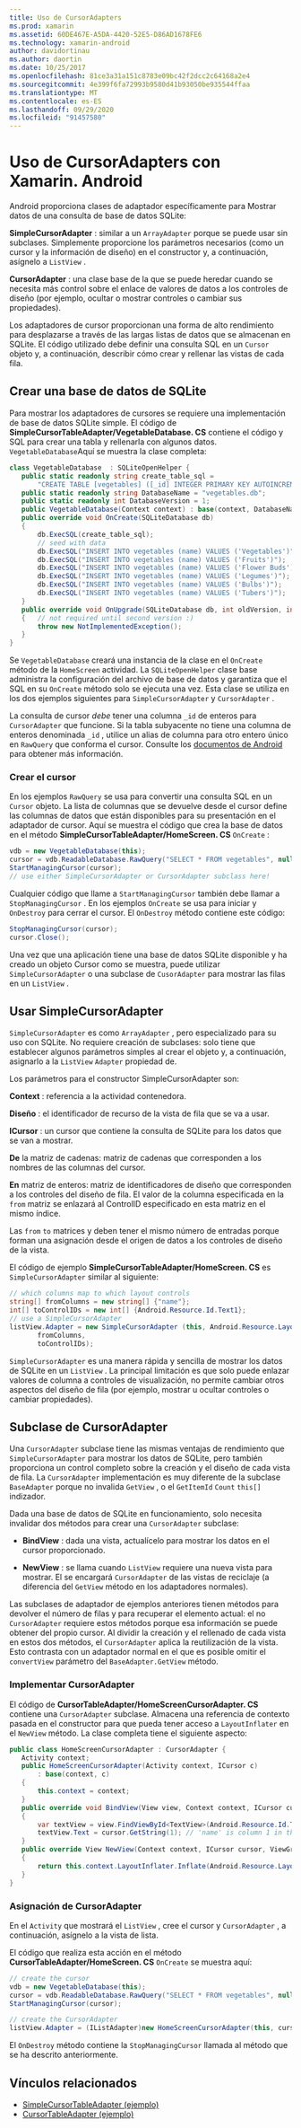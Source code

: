 ```yaml
---
title: Uso de CursorAdapters
ms.prod: xamarin
ms.assetid: 60DE467E-A5DA-4420-52E5-D86AD1678FE6
ms.technology: xamarin-android
author: davidortinau
ms.author: daortin
ms.date: 10/25/2017
ms.openlocfilehash: 81ce3a31a151c8783e09bc42f2dcc2c64168a2e4
ms.sourcegitcommit: 4e399f6fa72993b9580d41b93050be935544ffaa
ms.translationtype: MT
ms.contentlocale: es-ES
ms.lasthandoff: 09/29/2020
ms.locfileid: "91457580"
---
```

# <a name="using-cursoradapters-with-xamarinandroid"></a>Uso de CursorAdapters con Xamarin. Android

Android proporciona clases de adaptador específicamente para Mostrar datos de una consulta de base de datos SQLite:

 **SimpleCursorAdapter** : similar a un `ArrayAdapter` porque se puede usar sin subclases. Simplemente proporcione los parámetros necesarios (como un cursor y la información de diseño) en el constructor y, a continuación, asígnelo a `ListView` .

 **CursorAdapter** : una clase base de la que se puede heredar cuando se necesita más control sobre el enlace de valores de datos a los controles de diseño (por ejemplo, ocultar o mostrar controles o cambiar sus propiedades).

Los adaptadores de cursor proporcionan una forma de alto rendimiento para desplazarse a través de las largas listas de datos que se almacenan en SQLite. El código utilizado debe definir una consulta SQL en un `Cursor` objeto y, a continuación, describir cómo crear y rellenar las vistas de cada fila.

## <a name="creating-an-sqlite-database"></a>Crear una base de datos de SQLite

Para mostrar los adaptadores de cursores se requiere una implementación de base de datos SQLite simple. El código de **SimpleCursorTableAdapter/VegetableDatabase. CS** contiene el código y SQL para crear una tabla y rellenarla con algunos datos.
`VegetableDatabase`Aquí se muestra la clase completa:

```csharp
class VegetableDatabase  : SQLiteOpenHelper {
   public static readonly string create_table_sql =
       "CREATE TABLE [vegetables] ([_id] INTEGER PRIMARY KEY AUTOINCREMENT NOT NULL UNIQUE, [name] TEXT NOT NULL UNIQUE)";
   public static readonly string DatabaseName = "vegetables.db";
   public static readonly int DatabaseVersion = 1;
   public VegetableDatabase(Context context) : base(context, DatabaseName, null, DatabaseVersion) { }
   public override void OnCreate(SQLiteDatabase db)
   {
       db.ExecSQL(create_table_sql);
       // seed with data
       db.ExecSQL("INSERT INTO vegetables (name) VALUES ('Vegetables')");
       db.ExecSQL("INSERT INTO vegetables (name) VALUES ('Fruits')");
       db.ExecSQL("INSERT INTO vegetables (name) VALUES ('Flower Buds')");
       db.ExecSQL("INSERT INTO vegetables (name) VALUES ('Legumes')");
       db.ExecSQL("INSERT INTO vegetables (name) VALUES ('Bulbs')");
       db.ExecSQL("INSERT INTO vegetables (name) VALUES ('Tubers')");
   }
   public override void OnUpgrade(SQLiteDatabase db, int oldVersion, int newVersion)
   {   // not required until second version :)
       throw new NotImplementedException();
   }
}
```

Se `VegetableDatabase` creará una instancia de la clase en el `OnCreate` método de la `HomeScreen` actividad. La `SQLiteOpenHelper` clase base administra la configuración del archivo de base de datos y garantiza que el SQL en su `OnCreate` método solo se ejecuta una vez. Esta clase se utiliza en los dos ejemplos siguientes para `SimpleCursorAdapter` y `CursorAdapter` .

La consulta de cursor *debe* tener una columna `_id` de enteros para `CursorAdapter` que funcione. Si la tabla subyacente no tiene una columna de enteros denominada `_id` , utilice un alias de columna para otro entero único en `RawQuery` que conforma el cursor. Consulte los [documentos de Android](xref:Android.Widget.CursorAdapter) para obtener más información.

### <a name="creating-the-cursor"></a>Crear el cursor

En los ejemplos `RawQuery` se usa para convertir una consulta SQL en un `Cursor` objeto. La lista de columnas que se devuelve desde el cursor define las columnas de datos que están disponibles para su presentación en el adaptador de cursor. Aquí se muestra el código que crea la base de datos en el método **SimpleCursorTableAdapter/HomeScreen. CS** `OnCreate` :

```csharp
vdb = new VegetableDatabase(this);
cursor = vdb.ReadableDatabase.RawQuery("SELECT * FROM vegetables", null); // cursor query
StartManagingCursor(cursor);
// use either SimpleCursorAdapter or CursorAdapter subclass here!
```

Cualquier código que llame a `StartManagingCursor` también debe llamar a `StopManagingCursor` . En los ejemplos `OnCreate` se usa para iniciar y `OnDestroy` para cerrar el cursor. El `OnDestroy` método contiene este código:

```csharp
StopManagingCursor(cursor);
cursor.Close();
```

Una vez que una aplicación tiene una base de datos SQLite disponible y ha creado un objeto Cursor como se muestra, puede utilizar `SimpleCursorAdapter` o una subclase de `CusorAdapter` para mostrar las filas en un `ListView` .

## <a name="using-simplecursoradapter"></a>Usar SimpleCursorAdapter

`SimpleCursorAdapter` es como `ArrayAdapter` , pero especializado para su uso con SQLite. No requiere creación de subclases: solo tiene que establecer algunos parámetros simples al crear el objeto y, a continuación, asignarlo a la `ListView` `Adapter` propiedad de.

Los parámetros para el constructor SimpleCursorAdapter son:

 **Context** : referencia a la actividad contenedora.

 **Diseño** : el identificador de recurso de la vista de fila que se va a usar.

 **ICursor** : un cursor que contiene la consulta de SQLite para los datos que se van a mostrar.

 **De** la matriz de cadenas: matriz de cadenas que corresponden a los nombres de las columnas del cursor.

 **En** matriz de enteros: matriz de identificadores de diseño que corresponden a los controles del diseño de fila. El valor de la columna especificada en la `from` matriz se enlazará al ControlID especificado en esta matriz en el mismo índice.

Las `from` `to` matrices y deben tener el mismo número de entradas porque forman una asignación desde el origen de datos a los controles de diseño de la vista.

El código de ejemplo **SimpleCursorTableAdapter/HomeScreen. CS** es `SimpleCursorAdapter` similar al siguiente:

```csharp
// which columns map to which layout controls
string[] fromColumns = new string[] {"name"};
int[] toControlIDs = new int[] {Android.Resource.Id.Text1};
// use a SimpleCursorAdapter
listView.Adapter = new SimpleCursorAdapter (this, Android.Resource.Layout.SimpleListItem1, cursor,
       fromColumns,
       toControlIDs);
```

`SimpleCursorAdapter` es una manera rápida y sencilla de mostrar los datos de SQLite en un `ListView` . La principal limitación es que solo puede enlazar valores de columna a controles de visualización, no permite cambiar otros aspectos del diseño de fila (por ejemplo, mostrar u ocultar controles o cambiar propiedades).

## <a name="subclassing-cursoradapter"></a>Subclase de CursorAdapter

Una `CursorAdapter` subclase tiene las mismas ventajas de rendimiento que `SimpleCursorAdapter` para mostrar los datos de SQLite, pero también proporciona un control completo sobre la creación y el diseño de cada vista de fila. La `CursorAdapter` implementación es muy diferente de la subclase `BaseAdapter` porque no invalida `GetView` , o el `GetItemId` `Count` `this[]` indizador.

Dada una base de datos de SQLite en funcionamiento, solo necesita invalidar dos métodos para crear una `CursorAdapter` subclase:

- **BindView** : dada una vista, actualícelo para mostrar los datos en el cursor proporcionado.

- **NewView** : se llama cuando `ListView` requiere una nueva vista para mostrar. El se encargará `CursorAdapter` de las vistas de reciclaje (a diferencia del `GetView` método en los adaptadores normales).

Las subclases de adaptador de ejemplos anteriores tienen métodos para devolver el número de filas y para recuperar el elemento actual: el no `CursorAdapter` requiere estos métodos porque esa información se puede obtener del propio cursor. Al dividir la creación y el rellenado de cada vista en estos dos métodos, el `CursorAdapter` aplica la reutilización de la vista. Esto contrasta con un adaptador normal en el que es posible omitir el `convertView` parámetro del `BaseAdapter.GetView` método.

### <a name="implementing-the-cursoradapter"></a>Implementar CursorAdapter

El código de **CursorTableAdapter/HomeScreenCursorAdapter. CS** contiene una `CursorAdapter` subclase. Almacena una referencia de contexto pasada en el constructor para que pueda tener acceso a `LayoutInflater` en el `NewView` método. La clase completa tiene el siguiente aspecto:

```csharp
public class HomeScreenCursorAdapter : CursorAdapter {
   Activity context;
   public HomeScreenCursorAdapter(Activity context, ICursor c)
       : base(context, c)
   {
       this.context = context;
   }
   public override void BindView(View view, Context context, ICursor cursor)
   {
       var textView = view.FindViewById<TextView>(Android.Resource.Id.Text1);
       textView.Text = cursor.GetString(1); // 'name' is column 1 in the cursor query
   }
   public override View NewView(Context context, ICursor cursor, ViewGroup parent)
   {
       return this.context.LayoutInflater.Inflate(Android.Resource.Layout.SimpleListItem1, parent, false);
   }
}
```

### <a name="assigning-the-cursoradapter"></a>Asignación de CursorAdapter

En el `Activity` que mostrará el `ListView` , cree el cursor y `CursorAdapter` , a continuación, asígnelo a la vista de lista.

El código que realiza esta acción en el método **CursorTableAdapter/HomeScreen. CS** `OnCreate` se muestra aquí:

```csharp
// create the cursor
vdb = new VegetableDatabase(this);
cursor = vdb.ReadableDatabase.RawQuery("SELECT * FROM vegetables", null);
StartManagingCursor(cursor);

// create the CursorAdapter
listView.Adapter = (IListAdapter)new HomeScreenCursorAdapter(this, cursor, false);
```

El `OnDestroy` método contiene la `StopManagingCursor` llamada al método que se ha descrito anteriormente.

## <a name="related-links"></a>Vínculos relacionados

- [SimpleCursorTableAdapter (ejemplo)](/samples/xamarin/monodroid-samples/simplecursortableadapter)
- [CursorTableAdapter (ejemplo)](/samples/xamarin/monodroid-samples/cursortableadapter)